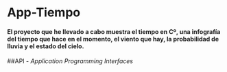 # App-Tiempo
#### El proyecto que he llevado a cabo muestra el tiempo en Cº, una infografía del tiempo que hace en el momento, el viento que hay, la probabilidad de lluvia y el estado del cielo.

##API - *Application Programming Interfaces*
